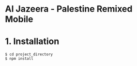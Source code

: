 Al Jazeera - Palestine Remixed Mobile
======================================

# 1. Installation

    $ cd project_directory
    $ npm install
